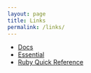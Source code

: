 ```yaml
---
layout: page
title: Links
permalink: /links/
---
```


- [Docs](/docs/)
- [Essential](/Essential/)
- [Ruby Quick Reference](/RubyQuickReference/)


